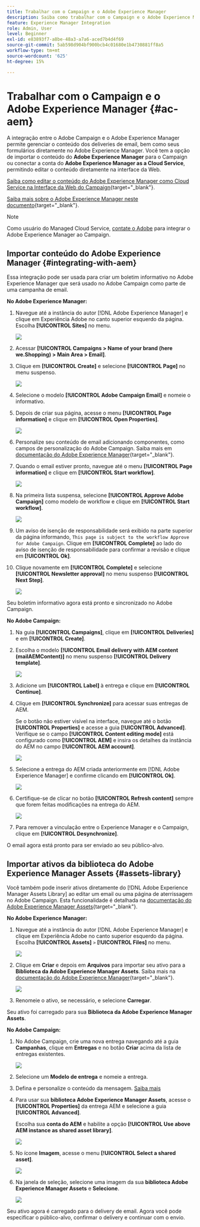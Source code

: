 ```yaml
---
title: Trabalhar com o Campaign e o Adobe Experience Manager
description: Saiba como trabalhar com o Campaign e o Adobe Experience Manager
feature: Experience Manager Integration
role: Admin, User
level: Beginner
exl-id: e83893f7-a8be-48a3-a7a6-aced7b4d4f69
source-git-commit: 5ab598d904bf900bcb4c01680e1b4730881ff8a5
workflow-type: tm+mt
source-wordcount: '625'
ht-degree: 15%

---
```


# Trabalhar com o Campaign e o Adobe Experience Manager {#ac-aem}

A integração entre o Adobe Campaign e o Adobe Experience Manager permite gerenciar o conteúdo dos deliveries de email, bem como seus formulários diretamente no Adobe Experience Manager. Você tem a opção de importar o conteúdo do **Adobe Experience Manager** para o Campaign ou conectar a conta do **Adobe Experience Manager as a Cloud Service**, permitindo editar o conteúdo diretamente na interface da Web.

[Saiba como editar o conteúdo do Adobe Experience Manager como Cloud Service na Interface da Web do Campaign](https://experienceleague.adobe.com/docs/campaign-web/v8/integrations/aem-content.html){target="_blank"}.

[Saiba mais sobre o Adobe Experience Manager neste documento](https://experienceleague.adobe.com/docs/experience-manager-65/administering/integration/campaignonpremise.html#aem-and-adobe-campaign-integration-workflow){target="_blank"}.


>[!NOTE]
>
>Como usuário do Managed Cloud Service, [contate o Adobe](../start/campaign-faq.md#support) para integrar o Adobe Experience Manager ao Campaign.

## Importar conteúdo do Adobe Experience Manager {#integrating-with-aem}

Essa integração pode ser usada para criar um boletim informativo no Adobe Experience Manager que será usado no Adobe Campaign como parte de uma campanha de email.

**No Adobe Experience Manager:**

1. Navegue até a instância do autor [!DNL Adobe Experience Manager] e clique em Experiência Adobe no canto superior esquerdo da página. Escolha **[!UICONTROL Sites]** no menu.

   ![](assets/aem_authoring_1.png)

1. Acessar **[!UICONTROL Campaigns > Name of your brand (here we.Shopping) > Main Area > Email]**.

1. Clique em **[!UICONTROL Create]** e selecione **[!UICONTROL Page]** no menu suspenso.

   ![](assets/aem_authoring_2.png)

1. Selecione o modelo **[!UICONTROL Adobe Campaign Email]** e nomeie o informativo.

1. Depois de criar sua página, acesse o menu **[!UICONTROL Page information]** e clique em **[!UICONTROL Open Properties]**.

   ![](assets/aem_authoring_3.png)

1. Personalize seu conteúdo de email adicionando componentes, como campos de personalização do Adobe Campaign. Saiba mais em [documentação do Adobe Experience Manager](https://experienceleague.adobe.com/docs/experience-manager-65/content/sites/authoring/aem-adobe-campaign/campaign.html#editing-email-content){target="_blank"}.

1. Quando o email estiver pronto, navegue até o menu **[!UICONTROL Page information]** e clique em **[!UICONTROL Start workflow]**.

   ![](assets/aem_authoring_4.png)

1. Na primeira lista suspensa, selecione **[!UICONTROL Approve Adobe Campaign]** como modelo de workflow e clique em **[!UICONTROL Start workflow]**.

   ![](assets/aem_authoring_5.png)

1. Um aviso de isenção de responsabilidade será exibido na parte superior da página informando, `This page is subject to the workflow Approve for Adobe Campaign`. Clique em **[!UICONTROL Complete]** ao lado do aviso de isenção de responsabilidade para confirmar a revisão e clique em **[!UICONTROL Ok]**.

1. Clique novamente em **[!UICONTROL Complete]** e selecione **[!UICONTROL Newsletter approval]** no menu suspenso **[!UICONTROL Next Step]**.

   ![](assets/aem_authoring_6.png)

Seu boletim informativo agora está pronto e sincronizado no Adobe Campaign.

**No Adobe Campaign:**

1. Na guia **[!UICONTROL Campaigns]**, clique em **[!UICONTROL Deliveries]** e em **[!UICONTROL Create]**.

1. Escolha o modelo **[!UICONTROL Email delivery with AEM content (mailAEMContent)]** no menu suspenso **[!UICONTROL Delivery template]**.

   ![](assets/aem_authoring_7.png)

1. Adicione um **[!UICONTROL Label]** à entrega e clique em **[!UICONTROL Continue]**.

1. Clique em **[!UICONTROL Synchronize]** para acessar suas entregas de AEM.

   Se o botão não estiver visível na interface, navegue até o botão **[!UICONTROL Properties]** e acesse a guia **[!UICONTROL Advanced]**. Verifique se o campo **[!UICONTROL Content editing mode]** está configurado como **[!UICONTROL AEM]** e insira os detalhes da instância do AEM no campo **[!UICONTROL AEM account]**.

   ![](assets/aem_authoring_8.png)

1. Selecione a entrega do AEM criada anteriormente em [!DNL Adobe Experience Manager] e confirme clicando em **[!UICONTROL Ok]**.

   ![](assets/aem_authoring_11.png)

1. Certifique-se de clicar no botão **[!UICONTROL Refresh content]** sempre que forem feitas modificações na entrega do AEM.

   ![](assets/aem_authoring_12.png)

1. Para remover a vinculação entre o Experience Manager e o Campaign, clique em **[!UICONTROL Desynchronize]**.

O email agora está pronto para ser enviado ao seu público-alvo.

## Importar ativos da biblioteca do Adobe Experience Manager Assets {#assets-library}

Você também pode inserir ativos diretamente do [!DNL Adobe Experience Manager Assets Library] ao editar um email ou uma página de aterrissagem no Adobe Campaign. Esta funcionalidade é detalhada na [documentação do Adobe Experience Manager Assets](https://experienceleague.adobe.com/docs/experience-manager-65/content/assets/managing/manage-assets.html){target="_blank"}.

**No Adobe Experience Manager:**

1. Navegue até a instância do autor [!DNL Adobe Experience Manager] e clique em Experiência Adobe no canto superior esquerdo da página. Escolha **[!UICONTROL Assets]** `>` **[!UICONTROL Files]** no menu.

   ![](assets/aem_assets_1.png)

1. Clique em **Criar** e depois em **Arquivos** para importar seu ativo para a **Biblioteca da Adobe Experience Manager Assets**. Saiba mais na [documentação do Adobe Experience Manager](https://experienceleague.adobe.com/docs/experience-manager-65/content/assets/managing/manage-assets.html#uploading-assets){target="_blank"}.

   ![](assets/aem_assets_2.png)

1. Renomeie o ativo, se necessário, e selecione **Carregar**.

Seu ativo foi carregado para sua **Biblioteca da Adobe Experience Manager Assets**.

**No Adobe Campaign:**

1. No Adobe Campaign, crie uma nova entrega navegando até a guia **Campanhas**, clique em **Entregas** e no botão **Criar** acima da lista de entregas existentes.

   ![](assets/aem_assets_3.png)

1. Selecione um **Modelo de entrega** e nomeie a entrega.

1. Defina e personalize o conteúdo da mensagem. [Saiba mais](../send/email.md)

1. Para usar sua **biblioteca Adobe Experience Manager Assets**, acesse o **[!UICONTROL Properties]** da entrega AEM e selecione a guia **[!UICONTROL Advanced]**.

   Escolha sua **conta do AEM** e habilite a opção **[!UICONTROL Use above AEM instance as shared asset library]**.

   ![](assets/aem_authoring_9.png)

1. No ícone **Imagem**, acesse o menu **[!UICONTROL Select a shared asset]**.

   ![](assets/aem_assets_4.png)

1. Na janela de seleção, selecione uma imagem da sua **biblioteca Adobe Experience Manager Assets** e **Selecione**.

   ![](assets/aem_assets_5.png)

Seu ativo agora é carregado para o delivery de email. Agora você pode especificar o público-alvo, confirmar o delivery e continuar com o envio.
